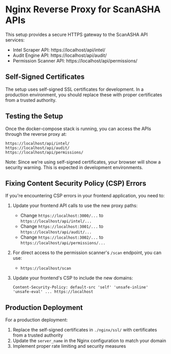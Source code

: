 # Nginx Reverse Proxy for ScanASHA APIs

This setup provides a secure HTTPS gateway to the ScanASHA API services:

- Intel Scraper API: https://localhost/api/intel/
- Audit Engine API: https://localhost/api/audit/
- Permission Scanner API: https://localhost/api/permissions/

## Self-Signed Certificates

The setup uses self-signed SSL certificates for development. In a production environment, you should replace these with proper certificates from a trusted authority.

## Testing the Setup

Once the docker-compose stack is running, you can access the APIs through the reverse proxy at:

```
https://localhost/api/intel/
https://localhost/api/audit/
https://localhost/api/permissions/
```

Note: Since we're using self-signed certificates, your browser will show a security warning. This is expected in development environments.

## Fixing Content Security Policy (CSP) Errors

If you're encountering CSP errors in your frontend application, you need to:

1. Update your frontend API calls to use the new proxy paths:
   - Change `https://localhost:3000/...` to `https://localhost/api/intel/...`
   - Change `https://localhost:3001/...` to `https://localhost/api/audit/...`
   - Change `https://localhost:3002/...` to `https://localhost/api/permissions/...`

2. For direct access to the permission scanner's `/scan` endpoint, you can use:
   - `https://localhost/scan`

3. Update your frontend's CSP to include the new domains:
   ```
   Content-Security-Policy: default-src 'self' 'unsafe-inline' 'unsafe-eval' ... https://localhost
   ```

## Production Deployment

For a production deployment:

1. Replace the self-signed certificates in `./nginx/ssl/` with certificates from a trusted authority
2. Update the `server_name` in the Nginx configuration to match your domain
3. Implement proper rate limiting and security measures 